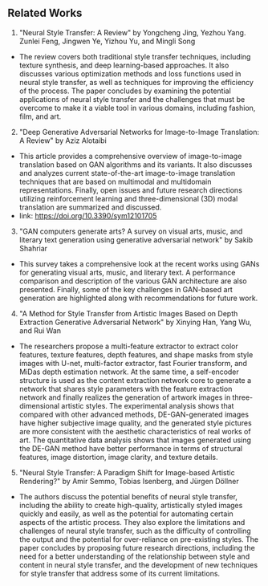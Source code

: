 ## Related Works 
1. "Neural Style Transfer: A Review" by Yongcheng Jing, Yezhou Yang. Zunlei Feng,  Jingwen Ye, Yizhou Yu, and Mingli Song
  - The review covers both traditional style transfer techniques, including texture synthesis, and deep learning-based approaches. 
  It also discusses various optimization methods and loss functions used in neural style transfer, as well as techniques for improving 
  the efficiency of the process. The paper concludes by examining the potential applications of neural style transfer and the challenges 
  that must be overcome to make it a viable tool in various domains, including fashion, film, and art.
    
2. "Deep Generative Adversarial Networks for Image-to-Image Translation: A Review" by Aziz Alotaibi
  - This article provides a comprehensive overview of image-to-image translation based on GAN algorithms and its variants. It also discusses 
  and analyzes current state-of-the-art image-to-image translation techniques that are based on multimodal and multidomain representations. 
    Finally, open issues and future research directions utilizing reinforcement learning and three-dimensional (3D) modal translation are 
    summarized and discussed.
  - link: https://doi.org/10.3390/sym12101705
   
3. "GAN computers generate arts? A survey on visual arts, music, and literary text generation using generative adversarial network" by Sakib Shahriar
  - This survey takes a comprehensive look at the recent works using GANs for generating visual arts, music, and literary text. A performance comparison 
  and description of the various GAN architecture are also presented. Finally, some of the key challenges in GAN-based art generation are highlighted 
  along with recommendations for future work.
    
4. "A Method for Style Transfer from Artistic Images Based on Depth Extraction Generative Adversarial Network" by Xinying Han, Yang Wu, and Rui Wan
  - The researchers propose a multi-feature extractor to extract color features, texture features, depth features, and shape masks from style images with U-net, multi-factor extractor, fast Fourier transform, and MiDas depth estimation network. At the same time, a self-encoder structure is used as the content extraction network core to generate a network that shares style parameters with the feature extraction network and finally realizes the generation of artwork images in three-dimensional artistic styles. The experimental analysis shows that compared with other advanced methods, DE-GAN-generated images have higher subjective image quality, and the generated style pictures are more consistent with the aesthetic characteristics of real works of art. The quantitative data analysis shows that images generated using the DE-GAN method have better performance in terms of structural features, image distortion, image clarity, and texture details. 
    
5. "Neural Style Transfer: A Paradigm Shift for Image-based Artistic Rendering?" by Amir Semmo, Tobias Isenberg, and Jürgen Döllner
  - The authors discuss the potential benefits of neural style transfer, including the ability to create high-quality, artistically styled images quickly and easily, as well as the potential for automating certain aspects of the artistic process. They also explore the limitations and challenges of neural style transfer, such as the difficulty of controlling the output and the potential for over-reliance on pre-existing styles. The paper concludes by proposing future research directions, including the need for a better understanding of the relationship between style and content in neural style transfer, and the development of new techniques for style transfer that address some of its current limitations.
